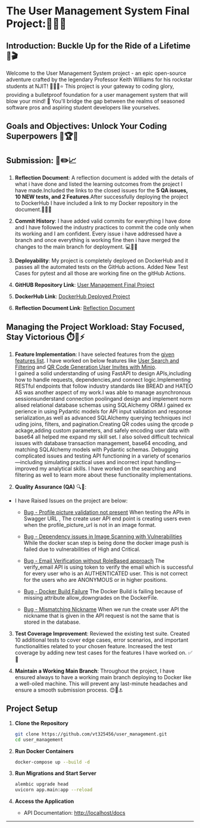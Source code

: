 

# The User Management System Final Project:🎉✨🔥

## Introduction: Buckle Up for the Ride of a Lifetime 🚀🎬

Welcome to the User Management System project - an epic open-source adventure crafted by the legendary Professor Keith Williams for his rockstar students at NJIT! 🏫👨‍🏫⭐ This project is your gateway to coding glory, providing a bulletproof foundation for a user management system that will blow your mind! 🤯 You'll bridge the gap between the realms of seasoned software pros and aspiring student developers like yourselves. 

## Goals and Objectives: Unlock Your Coding Superpowers 🎯🏆🌟

## Submission: 📝✏️📈

1. **Reflection Document**: A reflection document is added with the details of what i have done and listed the learning outcomes from the project I have made.Included the links to the closed issues for the **5 QA issues, 10 NEW tests, and 2 Features**.After successfully deploying the project to DockerHub I have included a link to my Docker repository in the document.📄🔗💥

2. **Commit History**: I have added valid commits for everything I have done and I have followed the industry practices to commit the code only when its working and I am confident. Every issue i have addressed have a branch and once everything is working fine then i have merged the changes to the main branch for deployment. 💻🔄🔥

3. **Deployability**: My project is completely deployed on DockerHub and it passes all the automated tests on the GitHub actions. Added New Test Cases for pytest and all those are working fine on the gitHub Actions.

4. **GitHUB Repository Link**: [User Management Final Project](https://github.com/vt325456/user_management)

5. **DockerHub Link**: [DockerHub Deployed Project](https://hub.docker.com/repository/docker/vt325/user_management/general)

6. **Reflection Document Link**: [Reflection Document](./IS601_FINALPROJECT_VT325.docx)

## Managing the Project Workload: Stay Focused, Stay Victorious ⏱️🧠⚡

1. **Feature Implementation**: I have selected features from the [given features list](features.md). I have worked on below features like [User Search and Filtering](https://github.com/vt325456/user_management/issues/9) and [QR Code Generation User Invites with Minio](https://github.com/vt325456/user_management/issues/6). 
I gained a solid understanding of using FastAPI to design APIs,including how to handle requests, dependencies,and connect logic.Implementing RESTful endpoints that follow industry standards like BREAD and HATEOAS was another aspect of my work.I was able to manage asynchronous sessionsunderstand connection poolingand design and implement normalised relational database schemas using SQLAlchemy ORM.I gained experience in using Pydantic models for API input validation and response serialization,as well as advanced SQLAlchemy querying techniques including joins, filters, and pagination.Creating QR codes using the qrcode package,adding custom parameters, and safely encoding user data with base64 all helped me expand my skill set. I also solved difficult technical issues with database transaction management, base64 encoding, and matching SQLAlchemy models with Pydantic schemas. Debugging complicated issues and testing API functioning in a variety of scenarios—including simulating practical uses and incorrect input handling—improved my analytical skills. I have worked on the searching and filtering as well to learn more about these functionality implementations.

2. **Quality Assurance (QA)** 🔍🔬: 
- I have Raised Issues on the project are below:

    - [Bug - Profile picture validation not present](https://github.com/vt325456/user_management/issues/5)
    When testing the APIs in Swagger URL , The create user API end point is creating users even when the profile_picture_url is not in an image format.

    - [Bug - Dependency issues in Image Scanning with Vulnerabilities](https://github.com/vt325456/user_management/issues/3)
    While the docker scan step is being done the docker image push is failed due to vulnerabilities of High and Critical.

    - [Bug - Email Verification without RoleBased approach](https://github.com/vt325456/user_management/issues/4)
    The verify_email API is using token to verify the email which is successful for every user who is an AUTHENTICATED user. This is not correct for the users who are ANONYMOUS or in higher positions.

    - [Bug - Docker Build Failure](https://github.com/vt325456/user_management/issues/2)
    The Docker Build is failing because of missing attribute allow_downgrades on the DockerFile. 

    - [Bug - Mismatching Nickname](https://github.com/vt325456/user_management/issues/1)
    When we run the create user API the nickname that is given in the API request is not the same that is stored in the database.


3. **Test Coverage Improvement**: Reviewed the existing test suite. Created 10 additional tests to cover edge cases, error scenarios, and important functionalities related to your chosen feature. Increased the test coverage by adding new test cases for the features I have worked on. ✅🧪

5. **Maintain a Working Main Branch**: Throughout the project, I have ensured always to have a working main branch deploying to Docker like a well-oiled machine. This will prevent any last-minute headaches and ensure a smooth submission process. 😊🚢⚓

## Project Setup  

1. **Clone the Repository**  
   ```bash  
   git clone https://github.com/vt325456/user_management.git
   cd user_management  
   ```  

2. **Run Docker Containers**  
   ```bash  
   docker-compose up --build -d  
   ```  

3. **Run Migrations and Start Server**  
   ```bash  
   alembic upgrade head  
   uvicorn app.main:app --reload  
   ```  

4. **Access the Application**  
   - API Documentation: [http://localhost/docs](http://localhost/docs)  

---

